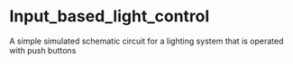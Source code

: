 # Input_based_light_control
A simple simulated schematic circuit for a lighting system that is operated with push buttons
